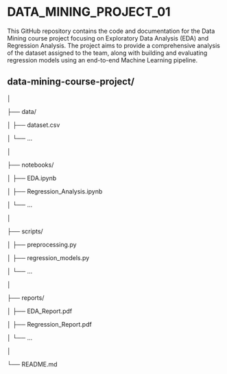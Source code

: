 # DATA_MINING_PROJECT_01
 This GitHub repository contains the code and documentation for the Data Mining course project focusing on Exploratory Data Analysis (EDA) and Regression Analysis. The project aims to provide a comprehensive analysis of the dataset assigned to the team, along with building and evaluating regression models using an end-to-end Machine Learning pipeline.

## data-mining-course-project/
│

├── data/

│   ├── dataset.csv

│   └── ...

│

├── notebooks/

│   ├── EDA.ipynb

│   ├── Regression_Analysis.ipynb

│   └── ...

│

├── scripts/

│   ├── preprocessing.py

│   ├── regression_models.py

│   └── ...

│

├── reports/

│   ├── EDA_Report.pdf

│   ├── Regression_Report.pdf

│   └── ...

│

└── README.md

